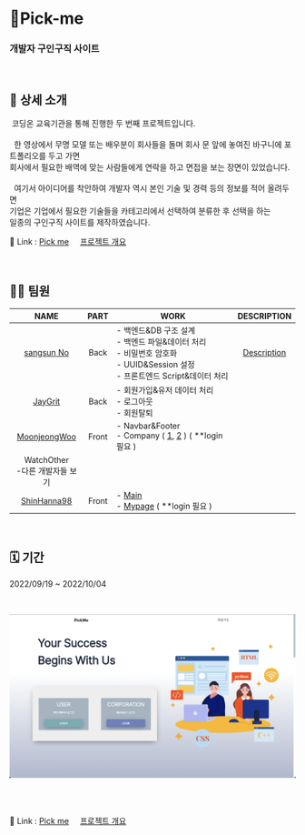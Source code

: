 # 📇Pick-me

### 개발자 구인구직 사이트

<br/>

## 🔬 상세 소개  
&nbsp;코딩온 교육기관을 통해 진행한 두 번째 프로젝트입니다.  
<br />
&nbsp; 한 영상에서 무명 모델 또는 배우분이 회사들을 돌며 회사 문 앞에 놓여진 바구니에 포트폴리오를 두고 가면  
회사에서 필요한 배역에 맞는 사람들에게 연락을 하고 면접을 보는 장면이 있었습니다.  
<br />
&nbsp; 여기서 아이디어를 착안하여 개발자 역시 본인 기술 및 경력 등의 정보를 적어 올려두면   
기업은 기업에서 필요한 기술들을 카테고리에서 선택하여 분류한 후 선택을 하는   
일종의 구인구직 사이트를 제작하였습니다.  

🔗 Link : [Pick me](http://118.67.130.161:8000/) &nbsp;&nbsp;&nbsp;
[프로젝트 개요](https://sangsunno.github.io/pick%20me/pick-me-1-%EA%B0%9C%EC%9A%94/ "프로젝트 개요")

<br/>

## 💁🏻 팀원  

|NAME|PART|WORK|DESCRIPTION|
|:---:|:---:|---|:---:|
|[sangsun No](https://github.com/sangsunNo "sangsun No")|Back| - 백엔드&DB 구조 설계 <br/> - 백엔드 파일&데이터 처리 <br/> - 비밀번호 암호화 <br/> - UUID&Session 설정 <br/> - 프론트엔드 Script&데이터 처리|[Description](https://sangsunno.github.io/categories/pickme "Description")|
|[JayGrit](https://github.com/jaydive "JayGrit")|Back| - 회원가입&유저 데이터 처리 <br/> - 로그아웃 <br/> - 회원탈퇴||
|[MoonjeongWoo](https://github.com/MoonjeongWoo "MoonjeongWoo")|Front| - Navbar&Footer <br/> - Company ( [1](http://118.67.130.161:8000/company "company"), [2](http://118.67.130.161:8000/bucket "bucket") ) ( **login 필요 ) ||
WatchOther <br/> -다른 개발자들 보기 ||
|[ShinHanna98](https://github.com/ShinHanna98 "ShinHanna98")|Front| - [Main](http://118.67.130.161:8000/ "Main") <br/> - [Mypage](http://118.67.130.161:8000/myPage "Mypage") ( **login 필요 ) ||

<br/>

## 🗓 기간  
2022/09/19 ~ 2022/10/04  

<br/>

![main](/static/img/pickme_main.png)

<br/><br/>

🔗 Link : [Pick me](http://118.67.130.161:8000/) &nbsp;&nbsp;&nbsp;
[프로젝트 개요](https://sangsunno.github.io/pick%20me/pick-me-1-%EA%B0%9C%EC%9A%94/ "프로젝트 개요")
